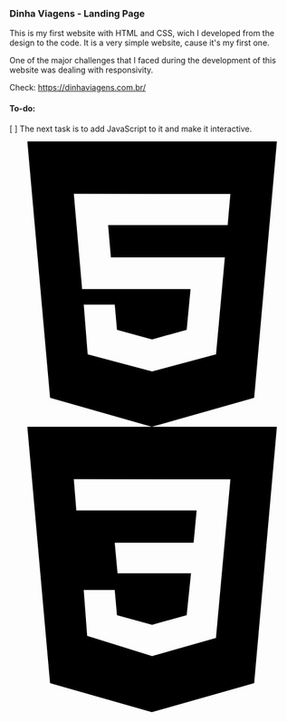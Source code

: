 ### Dinha Viagens - Landing Page

This is my first website with HTML and CSS, wich I developed from the design to the code.
It is a very simple website, cause it's my first one.

One of the major challenges that I faced during the development of this website was dealing with responsivity.

Check: https://dinhaviagens.com.br/

#### To-do:
[ ] The next task is to add JavaScript to it and make it interactive.

<div>
   <svg role="img" viewBox="0 0 24 24" src="http://www.w3.org/2000/svg"><title>HTML5</title><path d="M1.5 0h21l-1.91 21.563L11.977 24l-8.564-2.438L1.5 0zm7.031          9.75l-.232-2.718 10.059.003.23-2.622L5.412 4.41l.698 8.01h9.126l-.326 3.426-2.91.804-2.955-.81-.188-2.11H6.248l.33 4.171L12 19.351l5.379-1.443.744-8.157H8.531z"/>      </svg>
  <svg role="img" viewBox="0 0 24 24" src="http://www.w3.org/2000/svg"><title>CSS3</title><path d="M1.5 0h21l-1.91 21.563L11.977 24l-8.565-2.438L1.5 0zm17.09 4.413L5.41 4.41l.213 2.622 10.125.002-.255 2.716h-6.64l.24 2.573h6.182l-.366 3.523-2.91.804-2.956-.81-.188-2.11h-2.61l.29 3.855L12 19.288l5.373-1.53L18.59 4.414z"/></svg>
</div

